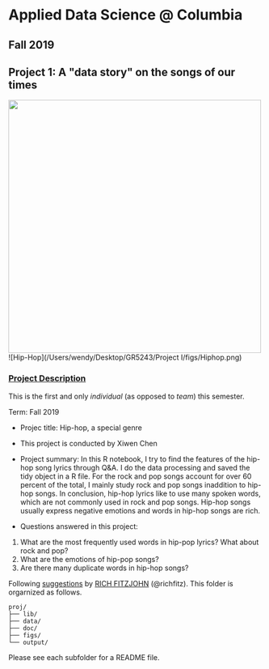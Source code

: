 # Applied Data Science @ Columbia
## Fall 2019
## Project 1: A "data story" on the songs of our times

<img src="figs/title1.jpeg" width="500">
![Hip-Hop](/Users/wendy/Desktop/GR5243/Project I/figs/Hiphop.png)

### [Project Description](doc/)
This is the first and only *individual* (as opposed to *team*) this semester. 

Term: Fall 2019

+ Projec title: Hip-hop, a special genre
+ This project is conducted by Xiwen Chen 

+ Project summary: In this R notebook, I try to find the features of the hip-hop song lyrics through Q&A. I do the data processing and saved the tidy object in a R file. For the rock and pop songs account for over 60 percent of the total, I mainly study rock and pop songs inaddition to hip-hop songs. In conclusion, hip-hop lyrics like to use many spoken words, which are not commonly used in rock and pop songs. Hip-hop songs usually express negative emotions and words in hip-hop songs are rich.

+ Questions answered in this project: 
1. What are the most frequently used words in hip-pop lyrics? What about rock and pop?
2. What are the emotions of hip-pop songs? 
3. Are there many duplicate words in hip-hop songs?

Following [suggestions](http://nicercode.github.io/blog/2013-04-05-projects/) by [RICH FITZJOHN](http://nicercode.github.io/about/#Team) (@richfitz). This folder is orgarnized as follows.

```
proj/
├── lib/
├── data/
├── doc/
├── figs/
└── output/
```

Please see each subfolder for a README file.
